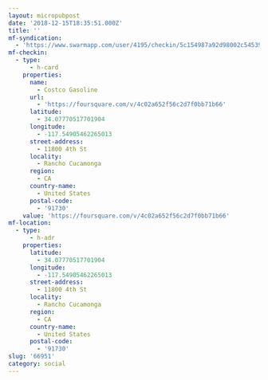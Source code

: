 ```yaml
---
layout: micropubpost
date: '2018-12-15T18:35:51.000Z'
title: ''
mf-syndication:
  - 'https://www.swarmapp.com/user/4195/checkin/5c154987a92d98002c54539f'
mf-checkin:
  - type:
      - h-card
    properties:
      name:
        - Costco Gasoline
      url:
        - 'https://foursquare.com/v/4c02a652f56c2d7f0bb71b66'
      latitude:
        - 34.07770517701904
      longitude:
        - -117.54905462265013
      street-address:
        - 11800 4th St
      locality:
        - Rancho Cucamonga
      region:
        - CA
      country-name:
        - United States
      postal-code:
        - '91730'
    value: 'https://foursquare.com/v/4c02a652f56c2d7f0bb71b66'
mf-location:
  - type:
      - h-adr
    properties:
      latitude:
        - 34.07770517701904
      longitude:
        - -117.54905462265013
      street-address:
        - 11800 4th St
      locality:
        - Rancho Cucamonga
      region:
        - CA
      country-name:
        - United States
      postal-code:
        - '91730'
slug: '66951'
category: social
---
```

